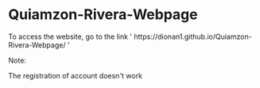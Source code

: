 # Quiamzon-Rivera-Webpage
<p>To access the website, go to the link ' https://dionan1.github.io/Quiamzon-Rivera-Webpage/ '</p>
<p>Note:</p>
<p>The registration of account doesn't work</p>
